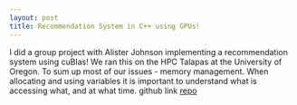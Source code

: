 ```yaml
---
layout: post
title: Recommendation System in C++ using GPUs!
---
```

I did a group project with Alister Johnson implementing a recommendation system using cuBlas! We ran this on the HPC Talapas at the University of Oregon. To sum up most of our issues - memory management. When allocating and using variables it is important to understand what is accessing what, and at what time. 
github link [repo](https://github.com/ajohnson-uoregon/CIS631-team-project) 